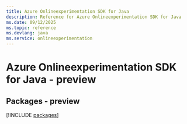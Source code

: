 ```yaml
---
title: Azure Onlineexperimentation SDK for Java
description: Reference for Azure Onlineexperimentation SDK for Java
ms.date: 09/12/2025
ms.topic: reference
ms.devlang: java
ms.service: onlineexperimentation
---
```

# Azure Onlineexperimentation SDK for Java - preview
## Packages - preview
[!INCLUDE [packages](onlineexperimentation-index.md)]